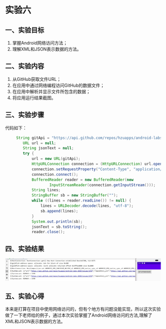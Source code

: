 # 实验六
## 一、实验目标
1. 掌握Android网络访问方法；
2. 理解XML和JSON表示数据的方法。

## 二、实验内容
1. 从GitHub获取文件URL；
2. 在应用中通过网络编程访问GitHub的数据文件；
3. 在应用中解析并显示文件所包含的数据；
4. 将应用运行结果截图。

## 三、实验步骤
代码如下：
```java
     String gitApi = "https://api.github.com/repos/hzuapps/android-labs-2020/issues";
        URL url = null;
        String jsonText = null;
        try {
            url = new URL(gitApi);
            HttpURLConnection connection = (HttpURLConnection) url.openConnection();
            connection.setRequestProperty("Content-Type", "application/json");
            connection.connect();
            BufferedReader reader = new BufferedReader(new
                    InputStreamReader(connection.getInputStream()));
            String lines;
            StringBuffer sb = new StringBuffer("");
            while ((lines = reader.readLine()) != null) {
                lines = URLDecoder.decode(lines, "utf-8");
                sb.append(lines);
            }
            System.out.println(sb);
            jsonText = sb.toString();
            reader.close();
```
## 四、实验结果
![lab6](https://github.com/clinying/android-labs-2020/blob/master/students/net1814080903135/lab6.JPG)
## 五、实验心得
  本来是打算在项目中使用网络访问的，但有个地方有问题没能实现，所以这次实验做了一下老师给的例子，通过本次实验掌握了Android网络访问的方法,理解了XML和JSON表示数据的方法。
